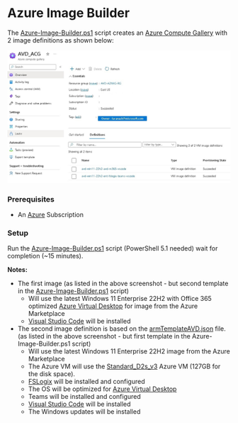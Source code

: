 # Azure Image Builder

The [Azure-Image-Builder.ps1](Azure-Image-Builder.ps1) script creates an [Azure Compute Gallery](https://learn.microsoft.com/en-us/azure/virtual-machines/azure-compute-gallery) with 2 image definitions as shown below:

![](docs/acg.jpg)

### Prerequisites 

  * An [Azure](https://portal.azure.com) Subscription

### Setup

Run the [Azure-Image-Builder.ps1](Azure-Image-Builder.ps1) script (PowerShell 5.1 needed) wait for completion (~15 minutes).

**Notes:**
* The first image (as listed in the above screenshot - but second template in the [Azure-Image-Builder.ps1](Azure-Image-Builder.ps1) script)
  * Will use the latest Windows 11 Enterprise 22H2 with Office 365 optimized [Azure Virtual Desktop](https://azure.microsoft.com/en-us/products/virtual-desktop) for image from the Azure Marketplace
  * [Visual Studio Code](https://code.visualstudio.com/) will be installed
* The second image definition is based on the [armTemplateAVD.json](armTemplateAVD.json) file. (as listed in the above screenshot - but first template in the Azure-Image-Builder.ps1 script)
  * Will use the latest Windows 11 Enterprise 22H2 image from the Azure Marketplace
  * The Azure VM will use the [Standard_D2s_v3](https://learn.microsoft.com/en-us/azure/virtual-machines/dv3-dsv3-series) Azure VM (127GB for the disk space).
  * [FSLogix](https://learn.microsoft.com/en-us/fslogix/overview) will be installed and configured
  * The OS will be optimized for [Azure Virtual Desktop](https://azure.microsoft.com/en-us/products/virtual-desktop)
  * Teams will be installed and configured
  * [Visual Studio Code](https://code.visualstudio.com/) will be installed
  * The Windows updates will be installed
